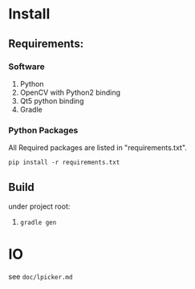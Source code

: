 # Install

## Requirements:

### Software

1. Python
1. OpenCV with Python2 binding
1. Qt5 python binding
1. Gradle

### Python Packages

All Required packages are listed in "requirements.txt".

```pip install -r requirements.txt```


## Build

under project root:

1. ```gradle gen```

# IO

see ```doc/lpicker.md```
